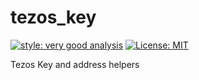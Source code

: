 # tezos_key

[![style: very good analysis][very_good_analysis_badge]][very_good_analysis_link]
[![License: MIT][license_badge]][license_link]

Tezos Key and address helpers

[license_badge]: https://img.shields.io/badge/license-MIT-blue.svg
[license_link]: https://opensource.org/licenses/MIT
[very_good_analysis_badge]: https://img.shields.io/badge/style-very_good_analysis-B22C89.svg
[very_good_analysis_link]: https://pub.dev/packages/very_good_analysis